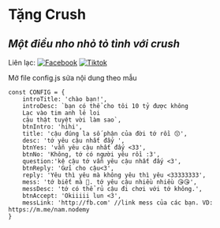 # Tặng Crush
## _Một điều nho nhỏ tỏ tình với crush_

Liên lạc: 
[![Facebook](https://i.imgur.com/GRqy96ts.jpg)](https://www.facebook.com/nam.nodemy)
[![Tiktok](https://i.imgur.com/Nbfl1E7t.jpg)](https://www.tiktok.com/@manindev)

Mở file config.js sửa nội dung theo mẫu
```
const CONFIG = {
    introTitle: 'chào bạn!',
    introDesc: `bạn có thể cho tôi 10 tỷ được không
    Lạc vào tim anh lẻ loi
    cậu thật tuyệt vời làm sao`,
    btnIntro: 'hihi',
    title: 'cậu đúng la số phận của đời tớ rồi 😙',
    desc: 'tớ yêu cậu nhất đấy ',
    btnYes: 'vẫn yêu cậu nhất đấy <33',
    btnNo: 'Không, tớ có người yêu rồi :3',
    question:'kệ cậu tớ vẫn yêu cậu nhất đấy <3',
    btnReply: 'Gửi cho cậu<3',
    reply: 'Yêu thì yêu mà không yêu thì yêu <33333333',
    mess: 'tớ biết mà 🥰. tớ yêu cậu nhiều nhiều 😘😘',
    messDesc: 'tớ có thể rủ cậu đi chơi với tớ không.',
    btnAccept: 'Okiiiii lun <3',
    messLink: 'http://fb.com' //link mess của các bạn. VD: https://m.me/nam.nodemy
}
```

